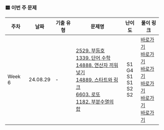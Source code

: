 ### 🟨 이번 주 문제

|    주차    | 날짜                                                         | 기출 유형           | 문제명                                                       | 난이도                                                       | 풀이 링크                       |
| ------- | ------------------------------------------------------------ | ------------------- | ------------------------------------------------------------ | :------------------------------------------------------------: | ------------------------------- |
| Week 6 | 24.08.29 |    - <br/>    | [2529. 부등호](https://www.acmicpc.net/problem/2529)<br/> [1339. 단어 수학](https://www.acmicpc.net/problem/1339)<br/> [14888. 연산자 끼워넣기](https://www.acmicpc.net/problem/14888)<br/> [14889. 스타트와 링크](https://www.acmicpc.net/problem/14889)<br/> [6603. 로또](https://www.acmicpc.net/problem/6603)<br/> [1182. 부분수열의 합](https://www.acmicpc.net/problem/1182)<br/>  | S1 <br/> G4 <br/> S1 <br/> S1 <br/> S2 <br/> S2 <br/>  | <a href="./BOJ2529_S1_부등호">바로가기</a><br/> <a href="./BOJ1339_G4_단어수학">바로가기</a><br/> <a href="./BOJ14888_S1_연산자끼워넣기">바로가기</a><br/> <a href="./BOJ14889_S1_스타트와링크">바로가기</a><br/> <a href="./BOJ6603_S2_로또">바로가기</a><br/> <a href="./BOJ1182_S2_부분수열의합">바로가기</a><br/>  |

